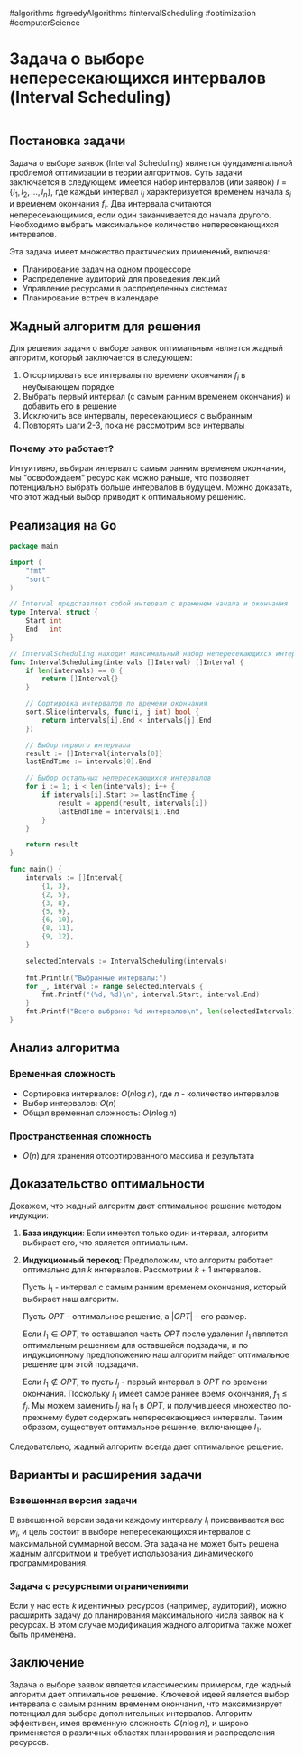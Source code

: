 #algorithms #greedyAlgorithms #intervalScheduling #optimization #computerScience

# Задача о выборе непересекающихся интервалов (Interval Scheduling)

```table-of-contents
```

## Постановка задачи

Задача о выборе заявок (Interval Scheduling) является фундаментальной проблемой оптимизации в теории алгоритмов. Суть задачи заключается в следующем: имеется набор интервалов (или заявок) $I = \{I_1, I_2, ..., I_n\}$, где каждый интервал $I_i$ характеризуется временем начала $s_i$ и временем окончания $f_i$. Два интервала считаются непересекающимися, если один заканчивается до начала другого. Необходимо выбрать максимальное количество непересекающихся интервалов.

Эта задача имеет множество практических применений, включая:
- Планирование задач на одном процессоре
- Распределение аудиторий для проведения лекций
- Управление ресурсами в распределенных системах
- Планирование встреч в календаре

## Жадный алгоритм для решения

Для решения задачи о выборе заявок оптимальным является жадный алгоритм, который заключается в следующем:

1. Отсортировать все интервалы по времени окончания $f_i$ в неубывающем порядке
2. Выбрать первый интервал (с самым ранним временем окончания) и добавить его в решение
3. Исключить все интервалы, пересекающиеся с выбранным
4. Повторять шаги 2-3, пока не рассмотрим все интервалы

### Почему это работает?

Интуитивно, выбирая интервал с самым ранним временем окончания, мы "освобождаем" ресурс как можно раньше, что позволяет потенциально выбрать больше интервалов в будущем. Можно доказать, что этот жадный выбор приводит к оптимальному решению.

## Реализация на Go

```go
package main

import (
	"fmt"
	"sort"
)

// Interval представляет собой интервал с временем начала и окончания
type Interval struct {
	Start int
	End   int
}

// IntervalScheduling находит максимальный набор непересекающихся интервалов
func IntervalScheduling(intervals []Interval) []Interval {
	if len(intervals) == 0 {
		return []Interval{}
	}

	// Сортировка интервалов по времени окончания
	sort.Slice(intervals, func(i, j int) bool {
		return intervals[i].End < intervals[j].End
	})

	// Выбор первого интервала
	result := []Interval{intervals[0]}
	lastEndTime := intervals[0].End

	// Выбор остальных непересекающихся интервалов
	for i := 1; i < len(intervals); i++ {
		if intervals[i].Start >= lastEndTime {
			result = append(result, intervals[i])
			lastEndTime = intervals[i].End
		}
	}

	return result
}

func main() {
	intervals := []Interval{
		{1, 3},
		{2, 5},
		{3, 8},
		{5, 9},
		{6, 10},
		{8, 11},
		{9, 12},
	}

	selectedIntervals := IntervalScheduling(intervals)
	
	fmt.Println("Выбранные интервалы:")
	for _, interval := range selectedIntervals {
		fmt.Printf("(%d, %d)\n", interval.Start, interval.End)
	}
	fmt.Printf("Всего выбрано: %d интервалов\n", len(selectedIntervals))
}
```

## Анализ алгоритма

### Временная сложность
- Сортировка интервалов: $O(n \log n)$, где $n$ - количество интервалов
- Выбор интервалов: $O(n)$
- Общая временная сложность: $O(n \log n)$

### Пространственная сложность
- $O(n)$ для хранения отсортированного массива и результата

## Доказательство оптимальности

Докажем, что жадный алгоритм дает оптимальное решение методом индукции:

1. **База индукции**: Если имеется только один интервал, алгоритм выбирает его, что является оптимальным.

2. **Индукционный переход**: Предположим, что алгоритм работает оптимально для $k$ интервалов. Рассмотрим $k+1$ интервалов.
   
   Пусть $I_1$ - интервал с самым ранним временем окончания, который выбирает наш алгоритм.
   
   Пусть $OPT$ - оптимальное решение, а $|OPT|$ - его размер.
   
   Если $I_1 \in OPT$, то оставшаяся часть $OPT$ после удаления $I_1$ является оптимальным решением для оставшейся подзадачи, и по индукционному предположению наш алгоритм найдет оптимальное решение для этой подзадачи.
   
   Если $I_1 \notin OPT$, то пусть $I_j$ - первый интервал в $OPT$ по времени окончания. Поскольку $I_1$ имеет самое раннее время окончания, $f_1 \leq f_j$. Мы можем заменить $I_j$ на $I_1$ в $OPT$, и получившееся множество по-прежнему будет содержать непересекающиеся интервалы. Таким образом, существует оптимальное решение, включающее $I_1$.

Следовательно, жадный алгоритм всегда дает оптимальное решение.

## Варианты и расширения задачи

### Взвешенная версия задачи

В взвешенной версии задачи каждому интервалу $I_i$ присваивается вес $w_i$, и цель состоит в выборе непересекающихся интервалов с максимальной суммарной весом. Эта задача не может быть решена жадным алгоритмом и требует использования динамического программирования.

### Задача с ресурсными ограничениями

Если у нас есть $k$ идентичных ресурсов (например, аудиторий), можно расширить задачу до планирования максимального числа заявок на $k$ ресурсах. В этом случае модификация жадного алгоритма также может быть применена.

## Заключение

Задача о выборе заявок является классическим примером, где жадный алгоритм дает оптимальное решение. Ключевой идеей является выбор интервала с самым ранним временем окончания, что максимизирует потенциал для выбора дополнительных интервалов. Алгоритм эффективен, имея временную сложность $O(n \log n)$, и широко применяется в различных областях планирования и распределения ресурсов.